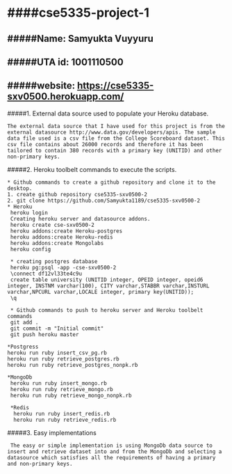 ####cse5335-project-1
=====================
#####Name: Samyukta Vuyyuru
----------------------
#####UTA id: 1001110500
---------------------
#####website: https://cse5335-sxv0500.herokuapp.com/
--------------------------------------------------------

#####1.  External data source used to populate your Heroku database.

    The external data source that I have used for this project is from the external datasource http://www.data.gov/developers/apis. The sample data file used is a csv file from the College Scoreboard dataset. This csv file contains about 26000 records and therefore it has been tailored to contain 380 records with a primary key (UNITID) and other non-primary keys.

#####2. Heroku toolbelt commands to execute the scripts.

    * Github commands to create a github repository and clone it to the desktop.  
    1. create github repository cse5335-sxv0500-2  
    2. git clone https://github.com/Samyukta1189/cse5335-sxv0500-2
    * Heroku 
     heroku login
     Creating heroku server and datasource addons.
     heroku create cse-sxv0500-2
     heroku addons:create Heroku-postgres
     heroku addons:create Heroku-redis
     heroku addons:create Mongolabs
     heroku config
     
     * creating postgres database
     heroku pg:psql -app -cse-sxv0500-2 
     \connect df12vl33te4c9u
     create table university (UNITID integer, OPEID integer, opeid6 integer, INSTNM varchar(100), CITY varchar,STABBR varchar,INSTURL varchar,NPCURL varchar,LOCALE integer, primary key(UNITID));
     \q
     
     * Github commands to push to heroku server and Heroku toolbelt commands
     git add .
     git commit -m "Initial commit"
     git push heroku master
     
    *Postgress
    heroku run ruby insert_csv_pg.rb
    heroku run ruby retrieve_postgres.rb
    heroku run ruby retrieve_postgres_nonpk.rb
      
    *MongoDb
     heroku run ruby insert_mongo.rb
     heroku run ruby retrieve_mongo.rb
     heroku run ruby retrieve_mongo_nonpk.rb
     
     *Redis
      heroku run ruby insert_redis.rb
      heroku run ruby retrieve_redis.rb

#####3. Easy implementations

     The easy or simple implementation is using MongoDb data source to insert and retrieve dataset into and from the MongoDb and selecting a datasource which satisfies all the requirements of having a primary and non-primary keys.
    


